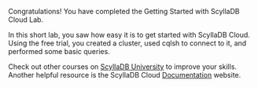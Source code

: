 Congratulations! You have completed the Getting Started with ScyllaDB Cloud Lab. 

In this short lab, you saw how easy it is to get started with ScyllaDB Cloud. Using the free trial, you created a cluster, used cqlsh to connect to it, and performed some basic queries. 

Check out other courses on [ScyllaDB University](https://university.scylladb.com/scylla-cloud-landing-page/) to improve your skills. Another helpful resource is the ScyllaDB Cloud [Documentation](https://docs.scylladb.com/scylla-cloud/) website. 
